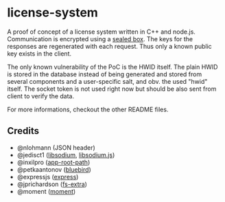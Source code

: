 # license-system

A proof of concept of a license system written in C++ and node.js. Communication is encrypted using a [sealed box](https://libsodium.gitbook.io/doc/public-key_cryptography/sealed_boxes).
The keys for the responses are regenerated with each request. Thus only a known public key exists in the client.

The only known vulnerability of the PoC is the HWID itself. The plain HWID is stored in the database instead of being generated and stored from several components and a user-specific salt, and obv. the used "hwid" itself. The socket token is not used right now but should be also sent from client to verify the data.

For more informations, checkout the other README files.

## Credits

- @nlohmann (JSON header)
- @jedisct1 ([libsodium](https://github.com/jedisct1/libsodium), [libsodium.js](https://github.com/jedisct1/libsodiumjs))
- @inxilpro ([app-root-path](https://github.com/inxilpro/node-app-root-path))
- @petkaantonov ([bluebird](http://bluebirdjs.com/))
- @expressjs ([express](https://github.com/expressjs/express))
- @jprichardson ([fs-extra](https://github.com/jprichardson/node-fs-extra))
- @moment ([moment](https://github.com/moment/moment))
